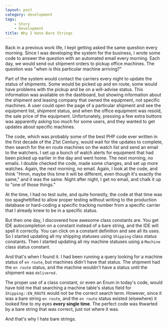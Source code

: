 ```yaml
---
layout: post
category: development
tags:
    - Story
    - Development
title: Why I Hate Bare Strings
---
```


Back in a previous work life, I kept getting asked the same question every morning. Since I was developing the system
for the business, I wrote some code to answer the question with an automated email every morning. Each day, we would
send out shipment orders to pickup office machines. The question was "when is this particular machine arriving?"

Part of the system would contact the carriers every night to update the status of shipments. Some would be picked up and
en route, some would have problems with the pickup and be on a will-advise status. This information was available on the
dashboard, but showing information about the shipment and leasing company that owned the equipment, not specific
machines. A user could open the page of a particular shipment and see the equipment list, shipment status, and when the
office equipment was resold, the sale price of the equipment. Unfortunately, pressing a few extra buttons was apparently
asking too much for some users, and they wanted to get updates about specific machines.

The code, which was probably some of the best PHP code ever written in the first decade of the 21st Century, would wait
for the updates to complete, then search for the en route machines on the watch list and send an email to the watchers.
I set up a bunch of watch alerts for equipment that had been picked up earlier in the day and went home. The next
morning, no emails. I double checked the code, made some changes, and set up more watches. Again, the next morning, no
email. Again, I look at the code, and think "Hmm, maybe this time it will be different, even though it's exactly the
same," and it was the same. Night after night, I get no email, and chalk it up to "one of those things."

At the time, I had no test suite, and quite honestly, the code at that time was too spaghettified to allow proper
testing without writing to the production database or hard-coding a specific tracking number from a specific carrier
that I already knew to be in a specific status.

But then one day, I discovered how awesome class constants are. You get IDE autocompletion on a constant instead of a
bare string, and the IDE will spell it correctly. You can click on a constant definition and see all its uses. So I
started updating all my shipping statuses using `Shipping` class status constants. Then I started updating all my
machine statuses using a `Machine` class status constant.

And that's when I found it. I had been running a query looking for a machine status of `en route`, but machines didn't
have that status. The shipment had the `en route` status, and the machine wouldn't have a status until the shipment was
`delivered.`

The proper use of a class constant, or even an Enum in today's code, would have told me that searching a machine table's
status field for `Shipping::EN_ROUTE` would not be the correct search term. However, since it was a bare string
`en route`, and the `en route` status existed (elsewhere) it looked fine to my eyes **every single time**. The perfect
code was thwarted by a bare string that was correct, just not where it was.

And that's why I hate bare strings.
